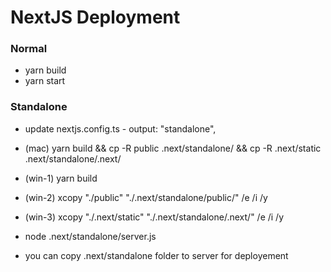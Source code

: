 # NextJS Deployment

### Normal

- yarn build
- yarn start

### Standalone

- update nextjs.config.ts - output: "standalone",

- (mac) yarn build && cp -R public .next/standalone/ && cp -R .next/static .next/standalone/.next/
- (win-1) yarn build
- (win-2) xcopy "./public" "./.next/standalone/public/" /e /i /y
- (win-3) xcopy "./.next/static" "./.next/standalone/.next/" /e /i /y
- node .next/standalone/server.js
- you can copy .next/standalone folder to server for deployement
